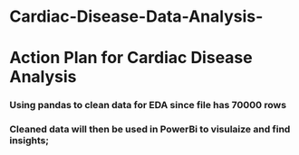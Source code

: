 # Cardiac-Disease-Data-Analysis-
# Action Plan for Cardiac Disease Analysis
### Using pandas to clean data for EDA since file has 70000 rows
### Cleaned data will then be used in PowerBi to visulaize and find insights;
